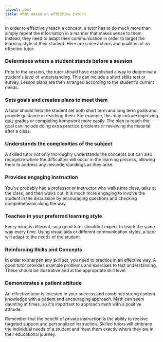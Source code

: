 ```yaml
---
layout: post
title: What makes an effective tutor?
---
```


In order to effectively teach a concept, a tutor has to do much more than simply repeat the information in a manner that makes sense to them. Instead, they need to adapt their communication in order to target the learning style of their student. Here are some actions and qualities of an effective tutor:

### Determines where a student stands before a session
Prior to the session, the tutor should have established a way to determine a student's level of understanding. This can include a short skills test or survey. Lesson plans are then arranged according to the student's current needs.

### Sets goals and creates plans to meet them
A tutor should help the student set both short term and long term goals and provide guidance in reaching them. For example, this may include improving quiz grades or completing homework more easily. The plan to reach the goal can include doing extra practice problems or reviewing the material after a class. 

### Understands the complexities of the subject
A skilled tutor not only thoroughly understands the concepts but can also recognize where the difficulties will occur in the learning process, allowing them to address any misunderstandings as they arise.

### Provides engaging instruction
You've probably had a professor or instructor who walks into class, talks at the class, and then walks out. It is much more engaging to involve the student in the discussion by encouraging questions and checking comprehension along the way.

### Teaches in your preferred learning style
Every mind is different, so a good tutor shouldn't expect to teach the same way every time. Using visual aids or different communication styles, a tutor will adapt to the needs of the student.

### Reinforcing Skills and Concepts
In order to sharpen any skill set, you need to practice in an effective way. A good tutor provides example problems and exercises to test understanding. These should be illustrative and at the appropriate skill level.

### Demonstrates a patient attitude
An effective tutor is invested in your success and combines strong content knowledge with a patient and encouraging approach. Math can seem daunting at times, so it's important to approach math with a positive attitude.


Remember that the benefit of private instruction is the ability to receive targeted support and personalized instruction. Skilled tutors will embrace the individual needs of a student and meet them exactly where they are in their educational journey. 
